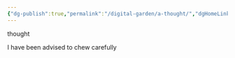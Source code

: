 ```yaml
---
{"dg-publish":true,"permalink":"/digital-garden/a-thought/","dgHomeLink":true,"dgPassFrontmatter":false}
---
```


thought

I have been advised
to chew carefully